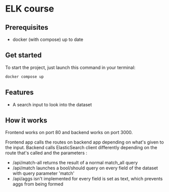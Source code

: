 # ELK course

## Prerequisites

- docker (with compose) up to date

## Get started

To start the project, just launch this command in your terminal:
```bash
docker compose up
```

## Features

- A search input to look into the dataset

## How it works

Frontend works on port 80 and backend works on port 3000.

Frontend app calls the routes on backend app depending on what's given to the input.
Backend calls ElasticSearch client differently depending on the route that's called and the parameters :
- /api/match-all returns the result of a normal match_all query
- /api/match launches a bool/should query on every field of the dataset with query parameter 'match'
- /api/aggs isn't implemented for every field is set as text, which prevents aggs from being formed
